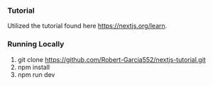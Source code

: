 ### Tutorial

Utilized the tutorial found here https://nextjs.org/learn.

### Running Locally

1. git clone https://github.com/Robert-Garcia552/nextjs-tutorial.git
2. npm install
3. npm run dev